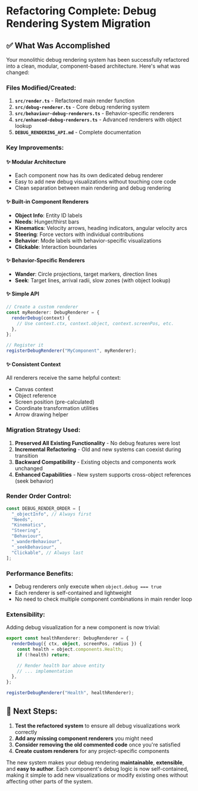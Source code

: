# Refactoring Complete: Debug Rendering System Migration

## ✅ What Was Accomplished

Your monolithic debug rendering system has been successfully refactored into a clean, modular, component-based architecture. Here's what was changed:

### **Files Modified/Created:**

1. **`src/render.ts`** - Refactored main render function
2. **`src/debug-renderer.ts`** - Core debug rendering system
3. **`src/behaviour-debug-renderers.ts`** - Behavior-specific renderers
4. **`src/enhanced-debug-renderers.ts`** - Advanced renderers with object lookup
5. **`DEBUG_RENDERING_API.md`** - Complete documentation

### **Key Improvements:**

#### ✨ **Modular Architecture**

- Each component now has its own dedicated debug renderer
- Easy to add new debug visualizations without touching core code
- Clean separation between main rendering and debug rendering

#### ✨ **Built-in Component Renderers**

- **Object Info**: Entity ID labels
- **Needs**: Hunger/thirst bars
- **Kinematics**: Velocity arrows, heading indicators, angular velocity arcs
- **Steering**: Force vectors with individual contributions
- **Behavior**: Mode labels with behavior-specific visualizations
- **Clickable**: Interaction boundaries

#### ✨ **Behavior-Specific Renderers**

- **Wander**: Circle projections, target markers, direction lines
- **Seek**: Target lines, arrival radii, slow zones (with object lookup)

#### ✨ **Simple API**

```typescript
// Create a custom renderer
const myRenderer: DebugRenderer = {
  renderDebug(context) {
    // Use context.ctx, context.object, context.screenPos, etc.
  },
};

// Register it
registerDebugRenderer("MyComponent", myRenderer);
```

#### ✨ **Consistent Context**

All renderers receive the same helpful context:

- Canvas context
- Object reference
- Screen position (pre-calculated)
- Coordinate transformation utilities
- Arrow drawing helper

### **Migration Strategy Used:**

1. **Preserved All Existing Functionality** - No debug features were lost
2. **Incremental Refactoring** - Old and new systems can coexist during transition
3. **Backward Compatibility** - Existing objects and components work unchanged
4. **Enhanced Capabilities** - New system supports cross-object references (seek behavior)

### **Render Order Control:**

```typescript
const DEBUG_RENDER_ORDER = [
  "_objectInfo", // Always first
  "Needs",
  "Kinematics",
  "Steering",
  "Behaviour",
  "_wanderBehaviour",
  "_seekBehaviour",
  "Clickable", // Always last
];
```

### **Performance Benefits:**

- Debug renderers only execute when `object.debug === true`
- Each renderer is self-contained and lightweight
- No need to check multiple component combinations in main render loop

### **Extensibility:**

Adding debug visualization for a new component is now trivial:

```typescript
export const healthRenderer: DebugRenderer = {
  renderDebug({ ctx, object, screenPos, radius }) {
    const health = object.components.Health;
    if (!health) return;

    // Render health bar above entity
    // ... implementation
  },
};

registerDebugRenderer("Health", healthRenderer);
```

## 🎯 **Next Steps:**

1. **Test the refactored system** to ensure all debug visualizations work correctly
2. **Add any missing component renderers** you might need
3. **Consider removing the old commented code** once you're satisfied
4. **Create custom renderers** for any project-specific components

The new system makes your debug rendering **maintainable**, **extensible**, and **easy to author**. Each component's debug logic is now self-contained, making it simple to add new visualizations or modify existing ones without affecting other parts of the system.
